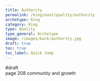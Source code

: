```yaml
---
title: Authority
permalink: /king/east/quality/authority
archetype: King
category: King
type: Quality
type_general: Archetype
image: /images/back/authority.jpg
draft: true
toc: true
toc_label: Quick Jump
---
```

#draft   
page 208 community and growth  
  


